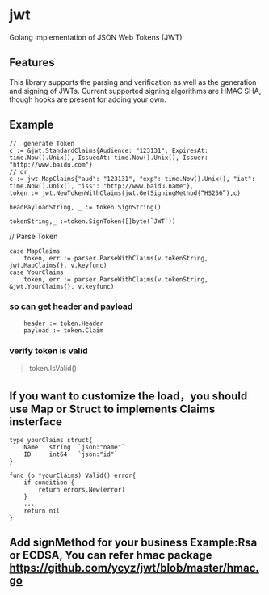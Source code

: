 # jwt
Golang implementation of JSON Web Tokens (JWT)
## Features 

This library supports the parsing and verification as well as the generation and signing of JWTs. Current supported signing algorithms are HMAC SHA, though hooks are present for adding your own.

## Example
```
//  generate Token
c := &jwt.StandardClaims{Audience: "123131", ExpiresAt: time.Now().Unix(), IssuedAt: time.Now().Unix(), Issuer: "http://www.baidu.com"}
// or
c := jwt.MapClaims{"aud": "123131", "exp": time.Now().Unix(), "iat": time.Now().Unix(), "iss": "http://www.baidu.name"},
token := jwt.NewTokenWithClaims(jwt.GetSigningMethod(“HS256”),c)

headPayloadString, _ := token.SignString() 

tokenString,_ :=token.SignToken([]byte(`JWT`))
```
//  Parse Token 
```
case MapClaims
    token, err := parser.ParseWithClaims(v.tokenString, jwt.MapClaims{}, v.keyfunc)
case YourClaims
    token, err := parser.ParseWithClaims(v.tokenString, &jwt.YourClaims{}, v.keyfunc)
```
### so can get header and payload
```
    header := token.Header
    payload := token.Claim
```
### verify token is valid 
>  token.IsValid()
## If you want to customize the load，you should  use Map or Struct to implements Claims insterface

```
type yourClaims struct{
    Name   string  `json:"name"`
    ID     int64   `json:"id"`
}

func (o *yourClaims) Valid() error{
    if condition {
        return errors.New(error)
    }
    ...
    return nil
}

```

## Add signMethod for your business  Example:Rsa or ECDSA, You can refer hmac package    <https://github.com/ycyz/jwt/blob/master/hmac.go>
